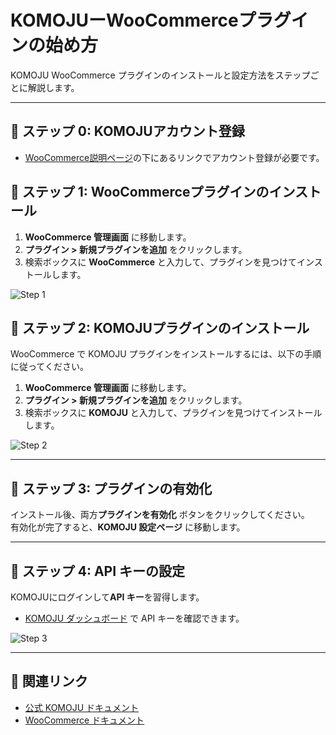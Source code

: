 # KOMOJUーWooCommerceプラグインの始め方

KOMOJU WooCommerce プラグインのインストールと設定方法をステップごとに解説します。

---

## 📌 ステップ 0: KOMOJUアカウント登録

- [WooCommerce説明ページ](https://ja.komoju.com/integrations/woocommerce-integration/)の下にあるリンクでアカウント登録が必要です。

## 📌 ステップ 1: WooCommerceプラグインのインストール

1. **WooCommerce 管理画面** に移動します。
2. **プラグイン > 新規プラグインを追加** をクリックします。
3. 検索ボックスに **WooCommerce** と入力して、プラグインを見つけてインストールします。

![Step 1](../../assets/images/step1.png)

## 📌 ステップ 2: KOMOJUプラグインのインストール

WooCommerce で KOMOJU プラグインをインストールするには、以下の手順に従ってください。

1. **WooCommerce 管理画面** に移動します。
2. **プラグイン > 新規プラグインを追加** をクリックします。
3. 検索ボックスに **KOMOJU** と入力して、プラグインを見つけてインストールします。

![Step 2](../../assets/images/step2.png)

---

## 📌 ステップ 3: プラグインの有効化

インストール後、両方**プラグインを有効化** ボタンをクリックしてください。  
有効化が完了すると、**KOMOJU 設定ページ** に移動します。

---

## 📌 ステップ 4: API キーの設定

KOMOJUにログインして**API キー**を習得します。
- [KOMOJU ダッシュボード](https://komoju.com/dashboard) で API キーを確認できます。

![Step 3](../../assets/images/step3.png)

---

## 🔗 関連リンク
- [公式 KOMOJU ドキュメント](https://doc.komoju.com/)
- [WooCommerce ドキュメント](https://woocommerce.com/documentation/)